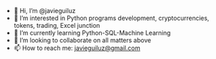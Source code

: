 - 👋 Hi, I’m @javieguiluz
- 👀 I’m interested in Python programs development, cryptocurrencies, tokens, trading, Excel junction
- 🌱 I’m currently learning Python-SQL-Machine Learning
- 💞️ I’m looking to collaborate on all matters above
- 📫 How to reach me: javieguiluz@gmail.com

<!---
javieguiluz/javieguiluz is a ✨ special ✨ repository because its `README.md` (this file) appears on your GitHub profile.
You can click the Preview link to take a look at your changes.
--->
